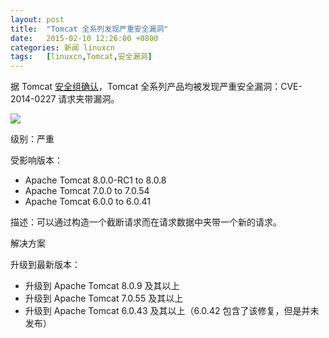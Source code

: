 ```yaml
---
layout: post
title:	"Tomcat 全系列发现严重安全漏洞"
date:	2015-02-10 12:26:00 +0800 
categories:	新闻 linuxcn 
tags:	[linuxcn,Tomcat,安全漏洞]
---
```



据 Tomcat [安全组确认](http://mail-archives.apache.org/mod_mbox/www-announce/201502.mbox/%3C54D87A0F.7010400@apache.org%3E)，Tomcat 全系列产品均被发现严重安全漏洞：CVE-2014-0227 请求夹带漏洞。


![](/Asserts/Images//attachment/album/201502/10/122657dvqhkoag9qkq6dxl.png)


级别：严重


受影响版本：


* Apache Tomcat 8.0.0-RC1 to 8.0.8
* Apache Tomcat 7.0.0 to 7.0.54
* Apache Tomcat 6.0.0 to 6.0.41


描述：可以通过构造一个截断请求而在请求数据中夹带一个新的请求。


解决方案


升级到最新版本：


* 升级到 Apache Tomcat 8.0.9 及其以上
* 升级到 Apache Tomcat 7.0.55 及其以上
* 升级到 Apache Tomcat 6.0.43 及其以上（6.0.42 包含了该修复，但是并未发布）
